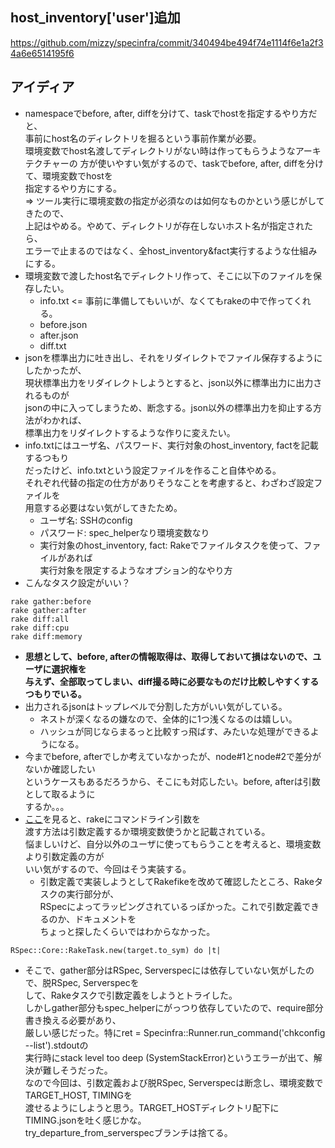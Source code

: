 ## host_inventory['user']追加

https://github.com/mizzy/specinfra/commit/340494be494f74e1114f6e1a2f34a6e6514195f6

## アイディア

- namespaceでbefore, after, diffを分けて、taskでhostを指定するやり方だと、  
  事前にhost名のディレクトリを掘るという事前作業が必要。  
  環境変数でhost名渡してディレクトリがない時は作ってもらうようなアーキテクチャーの
  方が使いやすい気がするので、taskでbefore, after, diffを分けて、環境変数でhostを  
  指定するやり方にする。  
  => ツール実行に環境変数の指定が必須なのは如何なものかという感じがしてきたので、  
     上記はやめる。やめて、ディレクトリが存在しないホスト名が指定されたら、  
     エラーで止まるのではなく、全host_inventory&fact実行するような仕組みにする。
- 環境変数で渡したhost名でディレクトリ作って、そこに以下のファイルを保存したい。  
  + info.txt <= 事前に準備してもいいが、なくてもrakeの中で作ってくれる。
  + before.json
  + after.json
  + diff.txt
- jsonを標準出力に吐き出し、それをリダイレクトでファイル保存するようにしたかったが、  
  現状標準出力をリダイレクトしようとすると、json以外に標準出力に出力されるものが  
  jsonの中に入ってしまうため、断念する。json以外の標準出力を抑止する方法がわかれば、  
  標準出力をリダイレクトするような作りに変えたい。
- info.txtにはユーザ名、パスワード、実行対象のhost_inventory, factを記載するつもり  
  だったけど、info.txtという設定ファイルを作ること自体やめる。  
  それぞれ代替の指定の仕方がありそうなことを考慮すると、わざわざ設定ファイルを  
  用意する必要はない気がしてきたため。
  + ユーザ名: SSHのconfig
  + パスワード: spec_helperなり環境変数なり
  + 実行対象のhost_inventory, fact: Rakeでファイルタスクを使って、ファイルがあれば  
    実行対象を限定するようなオプション的なやり方
- こんなタスク設定がいい？

```
rake gather:before
rake gather:after
rake diff:all
rake diff:cpu
rake diff:memory
```
- **思想として、before, afterの情報取得は、取得しておいて損はないので、ユーザに選択権を  
  与えず、全部取ってしまい、diff撮る時に必要なものだけ比較しやすくするつもりでいる。**
- 出力されるjsonはトップレベルで分割した方がいい気がしている。
  + ネストが深くなるの嫌なので、全体的に1つ浅くなるのは嬉しい。
  + ハッシュが同じならまるっと比較すっ飛ばす、みたいな処理ができるようになる。
- 今までbefore, afterでしか考えていなかったが、node#1とnode#2で差分がないか確認したい  
  というケースもあるだろうから、そこにも対応したい。before, afterは引数として取るように  
  するか。。。
- [ここ](http://www.ownway.info/Ruby/rake/arguments)を見ると、rakeにコマンドライン引数を  
  渡す方法は引数定義するか環境変数使うかと記載されている。  
  悩ましいけど、自分以外のユーザに使ってもらうことを考えると、環境変数より引数定義の方が  
  いい気がするので、今回はそう実装する。
  + 引数定義で実装しようとしてRakefikeを改めて確認したところ、Rakeタスクの実行部分が、  
    RSpecによってラッピングされているっぽかった。これで引数定義できるのか、ドキュメントを  
    ちょっと探したくらいではわからなかった。

```
RSpec::Core::RakeTask.new(target.to_sym) do |t|
```

  + そこで、gather部分はRSpec, Serverspecには依存していない気がしたので、脱RSpec, Serverspecを  
    して、Rakeタスクで引数定義をしようとトライした。  
    しかしgather部分もspec_helperにがっつり依存していたので、require部分書き換える必要があり、  
    厳しい感じだった。特にret = Specinfra::Runner.run_command('chkconfig --list').stdoutの  
    実行時にstack level too deep (SystemStackError)というエラーが出て、解決が難しそうだった。  
    なので今回は、引数定義および脱RSpec, Serverspecは断念し、環境変数でTARGET_HOST, TIMINGを  
    渡せるようにしようと思う。TARGET_HOSTディレクトリ配下にTIMING.jsonを吐く感じかな。  
    try_departure_from_serverspecブランチは捨てる。
